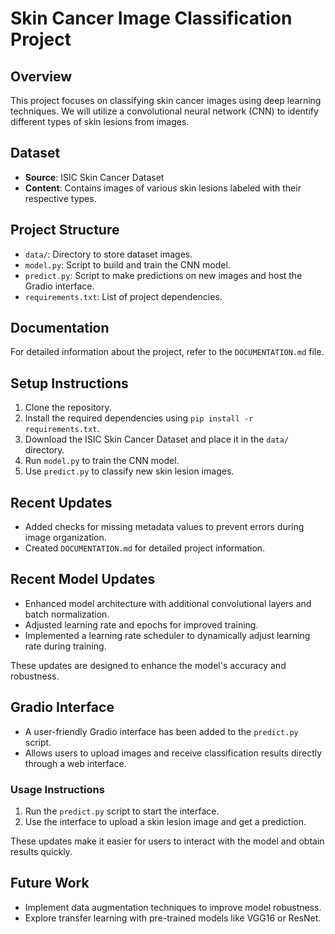 # Skin Cancer Image Classification Project

## Overview
This project focuses on classifying skin cancer images using deep learning techniques. We will utilize a convolutional neural network (CNN) to identify different types of skin lesions from images.

## Dataset
- **Source**: ISIC Skin Cancer Dataset
- **Content**: Contains images of various skin lesions labeled with their respective types.

## Project Structure
- `data/`: Directory to store dataset images.
- `model.py`: Script to build and train the CNN model.
- `predict.py`: Script to make predictions on new images and host the Gradio interface.
- `requirements.txt`: List of project dependencies.

## Documentation
For detailed information about the project, refer to the `DOCUMENTATION.md` file.

## Setup Instructions
1. Clone the repository.
2. Install the required dependencies using `pip install -r requirements.txt`.
3. Download the ISIC Skin Cancer Dataset and place it in the `data/` directory.
4. Run `model.py` to train the CNN model.
5. Use `predict.py` to classify new skin lesion images.

## Recent Updates
- Added checks for missing metadata values to prevent errors during image organization.
- Created `DOCUMENTATION.md` for detailed project information.

## Recent Model Updates
- Enhanced model architecture with additional convolutional layers and batch normalization.
- Adjusted learning rate and epochs for improved training.
- Implemented a learning rate scheduler to dynamically adjust learning rate during training.

These updates are designed to enhance the model's accuracy and robustness.

## Gradio Interface
- A user-friendly Gradio interface has been added to the `predict.py` script.
- Allows users to upload images and receive classification results directly through a web interface.

### Usage Instructions
1. Run the `predict.py` script to start the interface.
2. Use the interface to upload a skin lesion image and get a prediction.

These updates make it easier for users to interact with the model and obtain results quickly.

## Future Work
- Implement data augmentation techniques to improve model robustness.
- Explore transfer learning with pre-trained models like VGG16 or ResNet.
